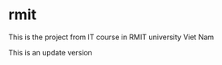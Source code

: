 # rmit
This is the project from IT course in RMIT university Viet Nam 

This is an update version 

